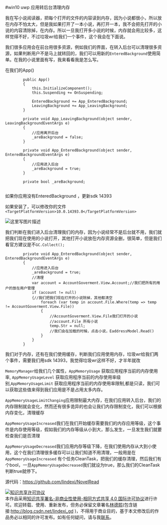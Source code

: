 #win10 uwp 应用转后台清理内存

我在写小说阅读器，把每个打开的文件的内容读到内存，因为小说都很小，所以放在内存不怕太大，但是我如果打开了一本小说，再打开一本，我不会把先打开的小说的内容清除掉，在内存。所以一旦我打开多小说的时候，内存就会用比较多，这样觉得不好，不过垃圾wr给我们一个事件，这个我会在下面说。

我们很多应用会在前台用很多资源，例如我们的界面，在转入后台可以清理很多资源，如果判断用户不是马上就转回的，我们可以用新的`EnteredBackground`使用简单。在我的小说里面有写，我来看看我是怎么写。

在我们的App()

```
        public App()
        {
            this.InitializeComponent();
            this.Suspending += OnSuspending;

            EnteredBackground += App_EnteredBackground;
            LeavingBackground += App_LeavingBackground;
        }

        private void App_LeavingBackground(object sender, LeavingBackgroundEventArgs e)
        {
            //应用离开后台
            _areBackground = false;
        }

        private void App_EnteredBackground(object sender, EnteredBackgroundEventArgs e)
        {
            //应用进入后台
            _areBackground = true;
        }

        private bool _areBackground;


```

如果你应用没有EnteredBackground ，更新sdk 14393

如果安装了，可以修改你的文件`<TargetPlatformVersion>10.0.14393.0</TargetPlatformVersion>`

![这里写图片描述](http://img.blog.csdn.net/20160913190120214)

我们判断在我们进入后台清理我们的内存，因为小说经常不是后台就不用，我们就把我们现在使用的小说打开，其他打开小说放在内存资源全删，很简单，但是我们看官方建议是不`GC.Collect();`

```
        private void App_EnteredBackground(object sender, EnteredBackgroundEventArgs e)
        {
            //应用进入后台
            _areBackground = true;
            //清理
            var account = AccountGoverment.View.Account;//我们把所有的用户的放在用户管理
            if (account != null)
            {//我们把我们现在打开的小说除掉，其他都清空
                foreach (var temp in account.File.Where(temp => temp != AccountGoverment.View.File))
                {
                    //AccountGoverment.View.File我们打开的小说
                    //account.File 所有小说
                    temp.Str = null;
                    //我们会在加载的时候，点击小说，EaddressModel.Read()
                }
            }
        }
```

我们对于内存，还有在我们使用缓存，判断我们应用使用内存，垃圾wr给我们两个事件，需要我们用sdk 14393，我觉得垃圾wr这样不好，才半年就改

`MemoryManager`给我们几个属性，`AppMemoryUsage` 获取应用程序当前的内存使用率, `AppMemoryUsageLevel` 获取应用程序当前的内存使用率级别,`AppMemoryUsageLimit` 获取应用程序当前的内存使用率限制,都是只读，我们可以获取这些值来得到我们应用是不是占用太多内存。

`AppMemoryUsageLimitChanging`应用限制最大内存，在我们应用转入后台，我们的内存限制就会变化，然而还有很多诡异的也会让我们内存限制变化，我们可以根据内存变化，清理缓存

`AppMemoryUsageIncreased`我们在我们开始缓存需要我们的内存应用等级，这个事件是内存使用等级，假如我们的内存等级从小到大，那么发生，一旦发生我们就要检查我们是否清理

`AppMemoryUsageDecreased`我们应用内存等级下降，在我们使用内存从大到小使用，这个在我们清理很多缓存可以让我们知道不用清理，一般用是在`AppMemoryUsageIncreased` 有个任务CleanTask，把我们的缓存清理，然后我们有个bool，一旦`AppMemoryUsageDecreased`我们就设为true，那么我们的CleanTask判断true就停下。


源代码：https://github.com/lindexi/NovelRead

<a rel="license" href="http://creativecommons.org/licenses/by-nc-sa/4.0/"><img alt="知识共享许可协议" style="border-width:0" src="https://i.creativecommons.org/l/by-nc-sa/4.0/88x31.png" /></a><br />本作品采用<a rel="license" href="http://creativecommons.org/licenses/by-nc-sa/4.0/">知识共享署名-非商业性使用-相同方式共享 4.0 国际许可协议</a>进行许可。欢迎转载、使用、重新发布，但务必保留文章署名[林德熙](http://blog.csdn.net/lindexi_gd)(包含链接:http://blog.csdn.net/lindexi_gd )，不得用于商业目的，基于本文修改后的作品务必以相同的许可发布。如有任何疑问，请与我[联系](mailto:lindexi_gd@163.com)。




